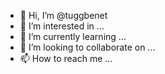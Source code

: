 - 👋 Hi, I’m @tuggbenet
- 👀 I’m interested in ...
- 🌱 I’m currently learning ...
- 💞️ I’m looking to collaborate on ...
- 📫 How to reach me ...

<!---
tuggbenet/tuggbenet is a ✨ special ✨ repository because its `README.md` (this file) appears on your GitHub profile.
You can click the Preview link to take a look at your changes.
--->
